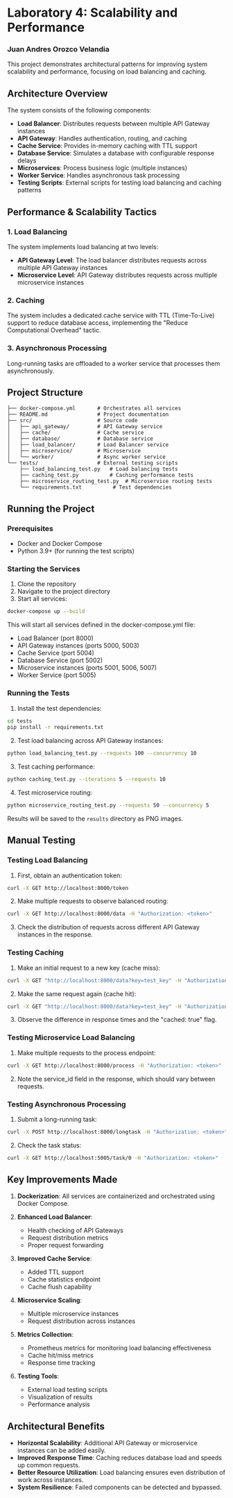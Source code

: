 # Laboratory 4: Scalability and Performance
### Juan Andres Orozco Velandia

This project demonstrates architectural patterns for improving system scalability and performance, focusing on load balancing and caching.

## Architecture Overview

The system consists of the following components:
- **Load Balancer**: Distributes requests between multiple API Gateway instances
- **API Gateway**: Handles authentication, routing, and caching
- **Cache Service**: Provides in-memory caching with TTL support
- **Database Service**: Simulates a database with configurable response delays
- **Microservices**: Process business logic (multiple instances)
- **Worker Service**: Handles asynchronous task processing
- **Testing Scripts**: External scripts for testing load balancing and caching patterns

## Performance & Scalability Tactics

### 1. Load Balancing
The system implements load balancing at two levels:
- **API Gateway Level**: The load balancer distributes requests across multiple API Gateway instances
- **Microservice Level**: API Gateway distributes requests across multiple microservice instances

### 2. Caching
The system includes a dedicated cache service with TTL (Time-To-Live) support to reduce database access, implementing the "Reduce Computational Overhead" tactic.

### 3. Asynchronous Processing
Long-running tasks are offloaded to a worker service that processes them asynchronously.

## Project Structure

```
├── docker-compose.yml       # Orchestrates all services
├── README.md                # Project documentation
├── src/                     # Source code
│   ├── api_gateway/         # API Gateway service
│   ├── cache/               # Cache service
│   ├── database/            # Database service
│   ├── load_balancer/       # Load Balancer service
│   ├── microservice/        # Microservice
│   └── worker/              # Async worker service
└── tests/                   # External testing scripts
    ├── load_balancing_test.py   # Load balancing tests
    ├── caching_test.py          # Caching performance tests
    ├── microservice_routing_test.py  # Microservice routing tests
    └── requirements.txt          # Test dependencies
```

## Running the Project

### Prerequisites
- Docker and Docker Compose
- Python 3.9+ (for running the test scripts)

### Starting the Services
1. Clone the repository
2. Navigate to the project directory
3. Start all services:

```bash
docker-compose up --build
```

This will start all services defined in the docker-compose.yml file:
- Load Balancer (port 8000)
- API Gateway instances (ports 5000, 5003)
- Cache Service (port 5004)
- Database Service (port 5002)
- Microservice instances (ports 5001, 5006, 5007)
- Worker Service (port 5005)

### Running the Tests

1. Install the test dependencies:
```bash
cd tests
pip install -r requirements.txt
```

2. Test load balancing across API Gateway instances:
```bash
python load_balancing_test.py --requests 100 --concurrency 10
```

3. Test caching performance:
```bash
python caching_test.py --iterations 5 --requests 10
```

4. Test microservice routing:
```bash
python microservice_routing_test.py --requests 50 --concurrency 5
```

Results will be saved to the `results` directory as PNG images.

## Manual Testing

### Testing Load Balancing

1. First, obtain an authentication token:
```bash
curl -X GET http://localhost:8000/token
```

2. Make multiple requests to observe balanced routing:
```bash
curl -X GET http://localhost:8000/data -H "Authorization: <token>"
```

3. Check the distribution of requests across different API Gateway instances in the response.

### Testing Caching

1. Make an initial request to a new key (cache miss):
```bash
curl -X GET "http://localhost:8000/data?key=test_key" -H "Authorization: <token>"
```

2. Make the same request again (cache hit):
```bash
curl -X GET "http://localhost:8000/data?key=test_key" -H "Authorization: <token>"
```

3. Observe the difference in response times and the "cached: true" flag.

### Testing Microservice Load Balancing

1. Make multiple requests to the process endpoint:
```bash
curl -X GET http://localhost:8000/process -H "Authorization: <token>"
```

2. Note the service_id field in the response, which should vary between requests.

### Testing Asynchronous Processing

1. Submit a long-running task:
```bash
curl -X POST http://localhost:8000/longtask -H "Authorization: <token>" -H "Content-Type: application/json" -d '{"task":"complex_calculation"}'
```

2. Check the task status:
```bash
curl -X GET http://localhost:5005/task/0 -H "Authorization: <token>"
```

## Key Improvements Made

1. **Dockerization**: All services are containerized and orchestrated using Docker Compose.

2. **Enhanced Load Balancer**:
   - Health checking of API Gateways
   - Request distribution metrics
   - Proper request forwarding

3. **Improved Cache Service**:
   - Added TTL support
   - Cache statistics endpoint
   - Cache flush capability

4. **Microservice Scaling**:
   - Multiple microservice instances 
   - Request distribution across instances

5. **Metrics Collection**:
   - Prometheus metrics for monitoring load balancing effectiveness
   - Cache hit/miss metrics
   - Response time tracking

6. **Testing Tools**:
   - External load testing scripts
   - Visualization of results
   - Performance analysis

## Architectural Benefits

- **Horizontal Scalability**: Additional API Gateway or microservice instances can be added easily.
- **Improved Response Time**: Caching reduces database load and speeds up common requests.
- **Better Resource Utilization**: Load balancing ensures even distribution of work across instances.
- **System Resilience**: Failed components can be detected and bypassed.
